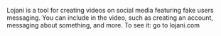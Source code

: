 Lojani is a tool for creating videos on social media featuring fake users messaging. You can include in the video, such as creating an account, messaging about something, and more.
To see it: go to lojani.com
